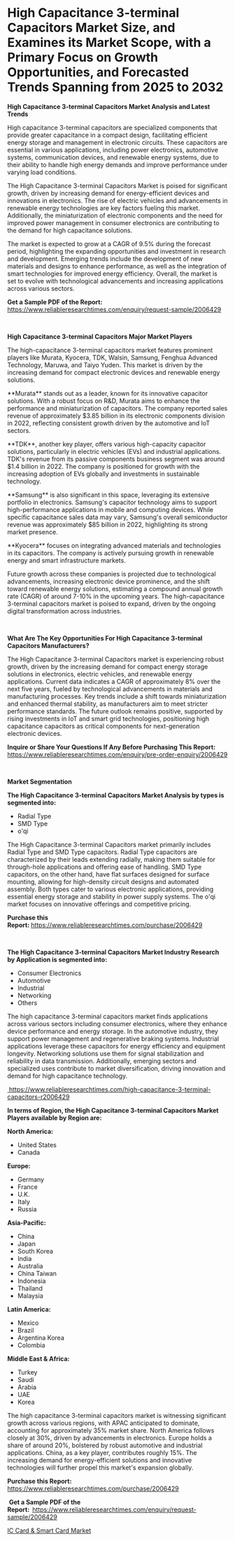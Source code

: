 <p><h1>High Capacitance 3-terminal Capacitors Market Size, and Examines its Market Scope, with a Primary Focus on Growth Opportunities, and Forecasted Trends Spanning from 2025 to 2032</h1></p><p><strong>High Capacitance 3-terminal Capacitors Market Analysis and Latest Trends</strong></p>
<p><p>High capacitance 3-terminal capacitors are specialized components that provide greater capacitance in a compact design, facilitating efficient energy storage and management in electronic circuits. These capacitors are essential in various applications, including power electronics, automotive systems, communication devices, and renewable energy systems, due to their ability to handle high energy demands and improve performance under varying load conditions.</p><p>The High Capacitance 3-terminal Capacitors Market is poised for significant growth, driven by increasing demand for energy-efficient devices and innovations in electronics. The rise of electric vehicles and advancements in renewable energy technologies are key factors fueling this market. Additionally, the miniaturization of electronic components and the need for improved power management in consumer electronics are contributing to the demand for high capacitance solutions.</p><p>The market is expected to grow at a CAGR of 9.5% during the forecast period, highlighting the expanding opportunities and investment in research and development. Emerging trends include the development of new materials and designs to enhance performance, as well as the integration of smart technologies for improved energy efficiency. Overall, the market is set to evolve with technological advancements and increasing applications across various sectors.</p></p>
<p><strong>Get a Sample PDF of the Report:&nbsp;</strong> <a href="https://www.reliableresearchtimes.com/enquiry/request-sample/2006429?utm_campaign=2473&utm_medium=2&utm_source=Github&utm_content=ia&utm_term=13022025&utm_id=high-capacitance-3-terminal-capacitors">https://www.reliableresearchtimes.com/enquiry/request-sample/2006429</a></p>
<p>&nbsp;</p>
<p><strong>High Capacitance 3-terminal Capacitors Major Market Players</strong></p>
<p><p>The high-capacitance 3-terminal capacitors market features prominent players like Murata, Kyocera, TDK, Walsin, Samsung, Fenghua Advanced Technology, Maruwa, and Taiyo Yuden. This market is driven by the increasing demand for compact electronic devices and renewable energy solutions.</p><p>**Murata** stands out as a leader, known for its innovative capacitor solutions. With a robust focus on R&D, Murata aims to enhance the performance and miniaturization of capacitors. The company reported sales revenue of approximately $3.85 billion in its electronic components division in 2022, reflecting consistent growth driven by the automotive and IoT sectors.</p><p>**TDK**, another key player, offers various high-capacity capacitor solutions, particularly in electric vehicles (EVs) and industrial applications. TDK's revenue from its passive components business segment was around $1.4 billion in 2022. The company is positioned for growth with the increasing adoption of EVs globally and investments in sustainable technology.</p><p>**Samsung** is also significant in this space, leveraging its extensive portfolio in electronics. Samsung's capacitor technology aims to support high-performance applications in mobile and computing devices. While specific capacitance sales data may vary, Samsung's overall semiconductor revenue was approximately $85 billion in 2022, highlighting its strong market presence.</p><p>**Kyocera** focuses on integrating advanced materials and technologies in its capacitors. The company is actively pursuing growth in renewable energy and smart infrastructure markets.</p><p>Future growth across these companies is projected due to technological advancements, increasing electronic device prominence, and the shift toward renewable energy solutions, estimating a compound annual growth rate (CAGR) of around 7-10% in the upcoming years. The high-capacitance 3-terminal capacitors market is poised to expand, driven by the ongoing digital transformation across industries.</p></p>
<p>&nbsp;</p>
<p><strong>What Are The Key Opportunities For High Capacitance 3-terminal Capacitors Manufacturers?</strong></p>
<p><p>The High Capacitance 3-terminal Capacitors market is experiencing robust growth, driven by the increasing demand for compact energy storage solutions in electronics, electric vehicles, and renewable energy applications. Current data indicates a CAGR of approximately 8% over the next five years, fueled by technological advancements in materials and manufacturing processes. Key trends include a shift towards miniaturization and enhanced thermal stability, as manufacturers aim to meet stricter performance standards. The future outlook remains positive, supported by rising investments in IoT and smart grid technologies, positioning high capacitance capacitors as critical components for next-generation electronic devices.</p></p>
<p><strong>Inquire or Share Your Questions If Any Before Purchasing This Report:</strong> <a href="https://www.reliableresearchtimes.com/enquiry/pre-order-enquiry/2006429?utm_campaign=2473&utm_medium=2&utm_source=Github&utm_content=ia&utm_term=13022025&utm_id=high-capacitance-3-terminal-capacitors">https://www.reliableresearchtimes.com/enquiry/pre-order-enquiry/2006429</a></p>
<p>&nbsp;</p>
<p><strong>Market Segmentation</strong></p>
<p><strong>The High Capacitance 3-terminal Capacitors Market Analysis by types is segmented into:</strong></p>
<p><ul><li>Radial Type</li><li>SMD Type</li><li>o'qi</li></ul></p>
<p><p>The High Capacitance 3-terminal Capacitors market primarily includes Radial Type and SMD Type capacitors. Radial Type capacitors are characterized by their leads extending radially, making them suitable for through-hole applications and offering ease of handling. SMD Type capacitors, on the other hand, have flat surfaces designed for surface mounting, allowing for high-density circuit designs and automated assembly. Both types cater to various electronic applications, providing essential energy storage and stability in power supply systems. The o'qi market focuses on innovative offerings and competitive pricing.</p></p>
<p><strong>Purchase this Report:&nbsp;</strong><a href="https://www.reliableresearchtimes.com/purchase/2006429?utm_campaign=2473&utm_medium=2&utm_source=Github&utm_content=ia&utm_term=13022025&utm_id=high-capacitance-3-terminal-capacitors">https://www.reliableresearchtimes.com/purchase/2006429</a></p>
<p>&nbsp;</p>
<p><strong>The High Capacitance 3-terminal Capacitors Market Industry Research by Application is segmented into:</strong></p>
<p><ul><li>Consumer Electronics</li><li>Automotive</li><li>Industrial</li><li>Networking</li><li>Others</li></ul></p>
<p><p>The high capacitance 3-terminal capacitors market finds applications across various sectors including consumer electronics, where they enhance device performance and energy storage. In the automotive industry, they support power management and regenerative braking systems. Industrial applications leverage these capacitors for energy efficiency and equipment longevity. Networking solutions use them for signal stabilization and reliability in data transmission. Additionally, emerging sectors and specialized uses contribute to market diversification, driving innovation and demand for high capacitance technology.</p></p>
<p><a href="https://www.reliableresearchtimes.com/high-capacitance-3-terminal-capacitors-r2006429?utm_campaign=2473&utm_medium=2&utm_source=Github&utm_content=ia&utm_term=13022025&utm_id=high-capacitance-3-terminal-capacitors">&nbsp;https://www.reliableresearchtimes.com/high-capacitance-3-terminal-capacitors-r2006429</a></p>
<p><strong>In terms of Region, the High Capacitance 3-terminal Capacitors Market Players available by Region are:</strong></p>
<p>
    <p> <strong> North America: </strong>
        <ul>
            <li>United States</li>
            <li>Canada</li>
        </ul>
        </p> 
    <p> <strong> Europe: </strong>
        <ul>
            <li>Germany</li>
            <li>France</li>
            <li>U.K.</li>
            <li>Italy</li>
            <li>Russia</li>
        </ul>
        </p> 
    <p> <strong> Asia-Pacific: </strong>
        <ul>
            <li>China</li>
            <li>Japan</li>
            <li>South Korea</li>
            <li>India</li>
            <li>Australia</li>
            <li>China Taiwan</li>
            <li>Indonesia</li>
            <li>Thailand</li>
            <li>Malaysia</li>
        </ul>
        </p> 
    <p> <strong> Latin America: </strong>
        <ul>
            <li>Mexico</li>
            <li>Brazil</li>
            <li>Argentina Korea</li>
            <li>Colombia</li>
        </ul>
        </p> 
    <p> <strong> Middle East & Africa: </strong>
        <ul>
            <li>Turkey</li>
            <li>Saudi</li>
            <li>Arabia</li>
            <li>UAE</li>
            <li>Korea</li>
        </ul>
    </p>
    </p>
<p><p>The high capacitance 3-terminal capacitors market is witnessing significant growth across various regions, with APAC anticipated to dominate, accounting for approximately 35% market share. North America follows closely at 30%, driven by advancements in electronics. Europe holds a share of around 20%, bolstered by robust automotive and industrial applications. China, as a key player, contributes roughly 15%. The increasing demand for energy-efficient solutions and innovative technologies will further propel this market's expansion globally.</p></p>
<p><strong>Purchase this Report: </strong><a href="https://www.reliableresearchtimes.com/purchase/2006429?utm_campaign=2473&utm_medium=2&utm_source=Github&utm_content=ia&utm_term=13022025&utm_id=high-capacitance-3-terminal-capacitors">https://www.reliableresearchtimes.com/purchase/2006429</a></p>
<p>&nbsp;<strong>Get a Sample PDF of the Report:&nbsp;&nbsp;</strong><a href="https://www.reliableresearchtimes.com/enquiry/request-sample/2006429?utm_campaign=2473&utm_medium=2&utm_source=Github&utm_content=ia&utm_term=13022025&utm_id=high-capacitance-3-terminal-capacitors">https://www.reliableresearchtimes.com/enquiry/request-sample/2006429</a></p>
<p><strong></strong></p>
<p><p><a href="https://github.com/yazminwollma30/Market-Research-Report-List-1/blob/main/ic-card-smart-card-market.md?utm_campaign=2473&utm_medium=2&utm_source=Github&utm_content=ia&utm_term=13022025&utm_id=high-capacitance-3-terminal-capacitors">IC Card & Smart Card Market</a></p></p>